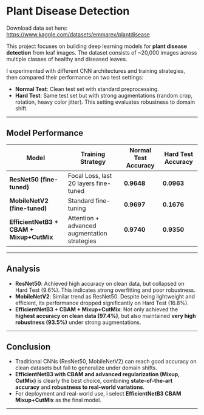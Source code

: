 # Plant Disease Detection 

Download data set here: https://www.kaggle.com/datasets/emmarex/plantdisease

This project focuses on building deep learning models for **plant disease detection** from leaf images. The dataset consists of ~20,000 images across multiple classes of healthy and diseased leaves.

I experimented with different CNN architectures and training strategies, then compared their performance on two test settings:

- **Normal Test**: Clean test set with standard preprocessing.
- **Hard Test**: Same test set but with strong augmentations (random crop, rotation, heavy color jitter). This setting evaluates robustness to domain shift.

---

## Model Performance

| Model                                   | Training Strategy                           | Normal Test Accuracy  | Hard Test Accuracy |
|-----------------------------------------|---------------------------------------------|-----------------------|--------------------|
| **ResNet50 (fine-tuned)**               | Focal Loss, last 20 layers fine-tuned       | **0.9648**            | **0.0963**         |
| **MobileNetV2 (fine-tuned)**            | Standard fine-tuning                        | **0.9697**            | **0.1676**         |
| **EfficientNetB3 + CBAM + Mixup+CutMix**| Attention + advanced augmentation strategies| **0.9740**            | **0.9350**         |

---

## Analysis

- **ResNet50**: Achieved high accuracy on clean data, but collapsed on Hard Test (9.6%). This indicates strong overfitting and poor robustness.
- **MobileNetV2**: Similar trend as ResNet50. Despite being lightweight and efficient, its performance dropped significantly on Hard Test (16.8%).
- **EfficientNetB3 + CBAM + Mixup+CutMix**: Not only achieved the **highest accuracy on clean data (97.4%)**, but also maintained **very high robustness (93.5%)** under strong augmentations.

---

## Conclusion

- Traditional CNNs (ResNet50, MobileNetV2) can reach good accuracy on clean datasets but fail to generalize under domain shifts.
- **EfficientNetB3 with CBAM and advanced regularization (Mixup, CutMix)** is clearly the best choice, combining **state-of-the-art accuracy** and **robustness to real-world variations**.
- For deployment and real-world use, i select **EfficientNetB3 CBAM Mixup+CutMix** as the final model.

---


